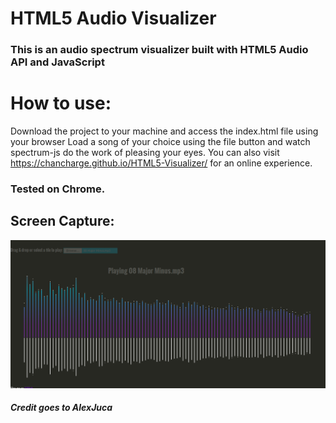 HTML5 Audio Visualizer
======================

### This is an audio spectrum visualizer built with HTML5 Audio API and JavaScript

# How to use:

Download the project to your machine and access the index.html file using your browser
Load a song of your choice using the file button and watch spectrum-js do the work of pleasing your eyes. You can also visit https://chancharge.github.io/HTML5-Visualizer/ for an online experience.

### Tested on Chrome.

Screen Capture:
---
![alt tag](https://github.com/AlexJuca/SpectrumVisualizer/blob/master/spectrum-js/spectrum-analyzer.png)

##### Credit goes to AlexJuca
